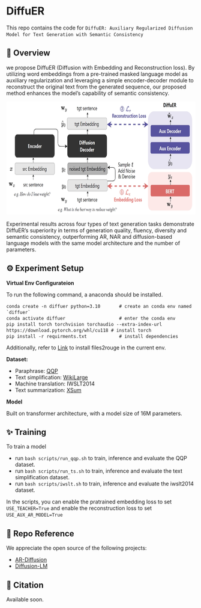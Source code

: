 # DiffuER

This repo contains the code for `DiffuER: Auxiliary Regularized Diffusion Model for Text Generation with Semantic Consistency`

## 📄 Overview

we propose DiffuER (Diffusion with Embedding and Reconstruction loss). By utilizing word embeddings from a pre-trained masked language model as auxiliary regularization and leveraging a simple encoder-decoder module to reconstruct the original text from the generated sequence, our proposed method enhances the model’s capability of semantic consistency.

<div align=center><img src="image/model.png" width = "600" height = 300/></div>

Experimental results across four types of text generation tasks demonstrate DiffuER’s superiority in terms of generation quality, fluency, diversity and semantic consistency, outperforming AR, NAR and diffusion-based language models with the same model architecture and the number of parameters.


## ⚙️ Experiment Setup

**Virtual Env Configurateion**

To run the following command, a anaconda should be installed.

```shell
conda create -n diffuer python=3.10       # create an conda env named `diffuer`
conda activate diffuer                    # enter the conda env
pip install torch torchvision torchaudio --extra-index-url https://download.pytorch.org/whl/cu118 # install torch
pip install -r requirments.txt            # install dependencies
```

Additionally, refer to [Link](https://github.com/pltrdy/files2rouge) to install files2rouge in the current env.

**Dataset:**

- Paraphrase: [QQP](https://www.kaggle.com/c/quora-question-pairs)
- Text simplification: [WikiLarge](https://huggingface.co/datasets/bogdancazan/wikilarge-text-simplification)
- Machine translation: IWSLT2014
- Text summarization: [XSum](https://huggingface.co/datasets/EdinburghNLP/xsum)

**Model**

Built on transformer architecture, with a model size of 16M parameters.


## ✨ Training

To train a model
- run `bash scripts/run_qqp.sh` to train, inference and evaluate the QQP dataset.
- run `bash scripts/run_ts.sh` to train, inference and evaluate the text simplification dataset.
- run `bash scripts/iwslt.sh` to train, inference and evaluate the iwslt2014 dataset.

In the scripts, you can enable the pratrained embedding loss to set `USE_TEACHER=True` and enable the reconstruction loss to set `USE_AUX_AR_MODEL=True`


## 🤝 Repo Reference

We appreciate the open source of the following projects:
- [AR-Diffusion](https://github.com/microsoft/ProphetNet/tree/master/AR-diffusion)
- [Diffusion-LM](https://github.com/XiangLi1999/Diffusion-LM)

## 📜 Citation

Available soon.
